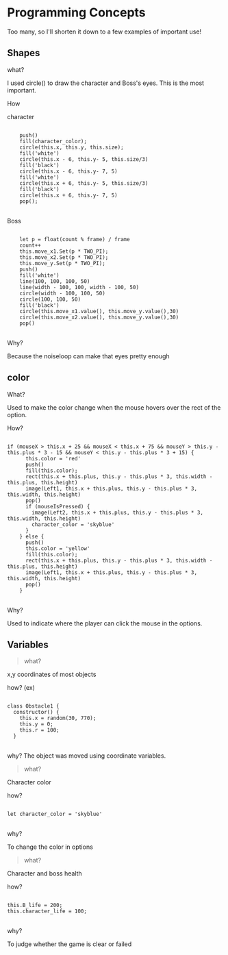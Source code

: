 Programming Concepts
====================
Too many, so I'll shorten it down to a few examples of important use!

Shapes
------
what?

I used circle() to draw the character and Boss's eyes.
This is the most important.

How

character
<pre>
<code>
    push()
    fill(character_color);
    circle(this.x, this.y, this.size);
    fill('white')
    circle(this.x - 6, this.y- 5, this.size/3)
    fill('black')
    circle(this.x - 6, this.y- 7, 5)
    fill('white')
    circle(this.x + 6, this.y- 5, this.size/3)
    fill('black')
    circle(this.x + 6, this.y- 7, 5)
    pop();
</code>
</pre>

Boss
<pre>
<code>
    let p = float(count % frame) / frame
    count++
    this.move_x1.Set(p * TWO_PI);
    this.move_x2.Set(p * TWO_PI);
    this.move_y.Set(p * TWO_PI);
    push()
    fill('white')
    line(100, 100, 100, 50)
    line(width - 100, 100, width - 100, 50)
    circle(width - 100, 100, 50)
    circle(100, 100, 50)
    fill('black')
    circle(this.move_x1.value(), this.move_y.value(),30)
    circle(this.move_x2.value(), this.move_y.value(),30)
    pop()
</code>
</pre>

Why?

Because the noiseloop can make that eyes pretty enough

color
-----
What?

Used to make the color change when the mouse hovers over the rect of the option.

How?
<pre>
<code>
if (mouseX > this.x + 25 && mouseX < this.x + 75 && mouseY > this.y - this.plus * 3 - 15 && mouseY < this.y - this.plus * 3 + 15) {
      this.color = 'red'
      push()
      fill(this.color);
      rect(this.x + this.plus, this.y - this.plus * 3, this.width - this.plus, this.height)
      image(Left1, this.x + this.plus, this.y - this.plus * 3, this.width, this.height)
      pop()
      if (mouseIsPressed) {
        image(Left2, this.x + this.plus, this.y - this.plus * 3, this.width, this.height)
        character_color = 'skyblue'
      }
    } else {
      push()
      this.color = 'yellow'
      fill(this.color);
      rect(this.x + this.plus, this.y - this.plus * 3, this.width - this.plus, this.height)
      image(Left1, this.x + this.plus, this.y - this.plus * 3, this.width, this.height)
      pop()
    }
</code>
</pre>    

Why?

Used to indicate where the player can click the mouse in the options.

Variables
---------
> what?

x,y coordinates of most objects

how? (ex)
<pre>
<code>
class Obstacle1 {
  constructor() {
    this.x = random(30, 770);
    this.y = 0;
    this.r = 100;
  }
</code>
</pre>  

why?
The object was moved using coordinate variables.


> what?

Character color

how?
<pre>
<code>
let character_color = 'skyblue'
</code>
</pre>  

why?

To change the color in options


> what?

Character and boss health

how?
<pre>
<code>
this.B_life = 200;
this.character_life = 100;
</code>
</pre>  

why?

To judge whether the game is clear or failed

